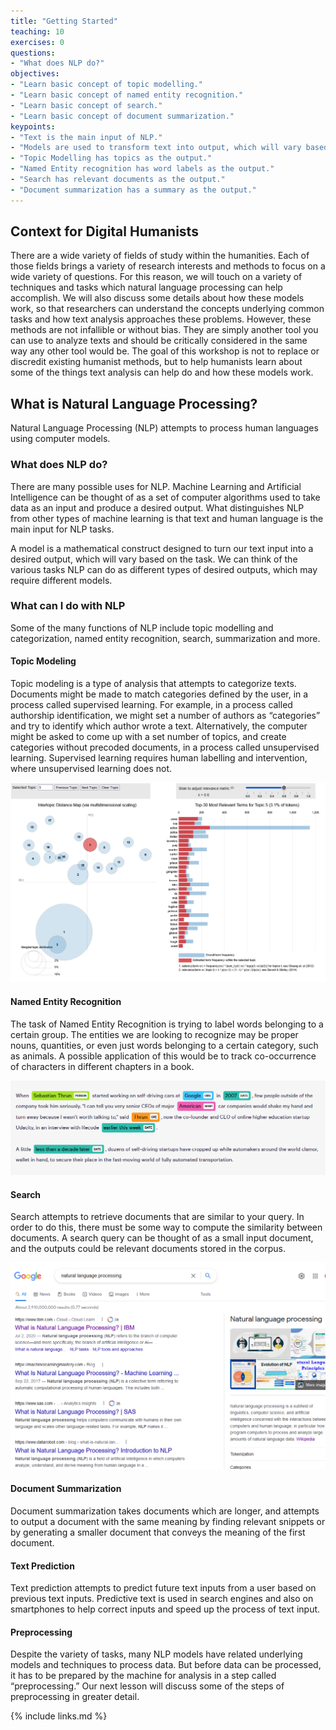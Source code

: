 ```yaml
---
title: "Getting Started"
teaching: 10
exercises: 0
questions:
- "What does NLP do?"
objectives:
- "Learn basic concept of topic modelling."
- "Learn basic concept of named entity recognition."
- "Learn basic concept of search."
- "Learn basic concept of document summarization."
keypoints:
- "Text is the main input of NLP."
- "Models are used to transform text into output, which will vary based on task."
- "Topic Modelling has topics as the output."
- "Named Entity recognition has word labels as the output."
- "Search has relevant documents as the output."
- "Document summarization has a summary as the output."
---
```


## Context for Digital Humanists 
There are a wide variety of fields of study within the humanities. Each of those fields brings a variety of research interests and methods to focus on a wide variety of questions.
For this reason, we will touch on a variety of techniques and tasks which natural language processing can help accomplish.
We will also discuss some details about how these models work, so that researchers can understand the concepts underlying common tasks and how text analysis approaches these problems.
However, these methods are not infallible or without bias. They are simply another tool you can use to analyze texts and should be critically considered in the same way any other tool would be.
The goal of this workshop is not to replace or discredit existing humanist methods, but to help humanists learn about some of the things text analysis can help do and how these models work.

## What is Natural Language Processing?
Natural Language Processing (NLP) attempts to process human languages using computer models.

### What does NLP do?
There are many possible uses for NLP. Machine Learning and Artificial Intelligence can be thought of as a set of computer
algorithms used to take data as an input and produce a desired output. What distinguishes NLP
from other types of machine learning is that text and human language is the main input for NLP tasks.

A model is a mathematical construct designed to turn our text input into a desired output,
which will vary based on the task. We can think of the various tasks NLP can do as different types
of desired outputs, which may require different models.

### What can I do with NLP
Some of the many functions of NLP include topic modelling and categorization,
named entity recognition, search, summarization and more.

#### Topic Modeling
Topic modeling is a type of analysis that attempts to categorize texts.
Documents might be made to match categories defined by the user, in a process called supervised learning.
For example, in a process called authorship identification, we might set a number of authors as “categories” and try to identify which author wrote a text.
Alternatively, the computer might be asked to come up with a set number of topics, and create categories without precoded documents,
in a process called unsupervised learning. Supervised learning requires human labelling and intervention, where
unsupervised learning does not.

![Topic Modelling Graph](../images/01-topicmodelling.png)

#### Named Entity Recognition
The task of Named Entity Recognition is trying to label words belonging to a certain group.
The entities we are looking to recognize may be proper nouns, quantities, or even just words belonging to a certain category, such as animals.
A possible application of this would be to track co-occurrence of characters in different chapters in a book.

![Named Entity Recognition](../images/01-ner.png)

#### Search
Search attempts to retrieve documents that are similar to your query.
In order to do this, there must be some way to compute the similarity between documents.
A search query can be thought of as a small input document, and the outputs could be relevant documents stored in the corpus.

![Search and Document Summarization](../images/01-search.png)

#### Document Summarization
Document summarization takes documents which are longer, and attempts to output a document with the same meaning by finding
relevant snippets or by generating a smaller document that conveys the meaning of the first document.

#### Text Prediction
Text prediction attempts to predict future text inputs from a user based on previous text inputs. Predictive text is used in search engines and also on smartphones to help correct inputs and speed up the process of text input.

#### Preprocessing
Despite the variety of tasks, many NLP models have related underlying models and techniques to process data.
But before data can be processed, it has to be prepared by the machine for analysis in a step called “preprocessing.”
Our next lesson will discuss some of the steps of preprocessing in greater detail.

{% include links.md %}
